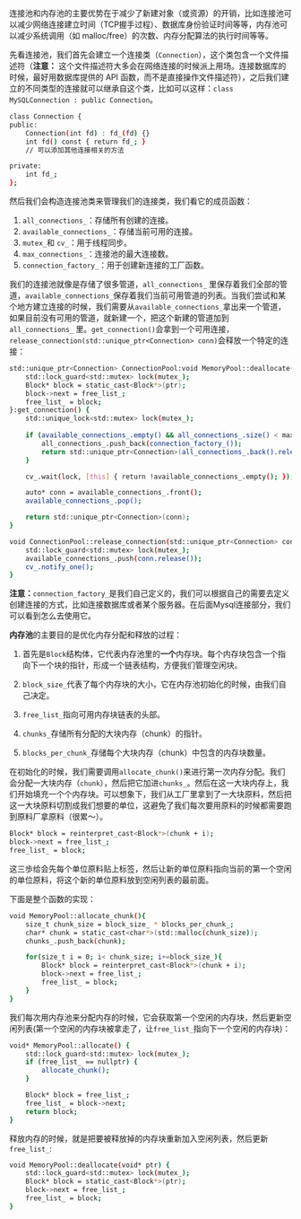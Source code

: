 连接池和内存池的主要优势在于减少了新建对象（或资源）的开销，比如连接池可以减少网络连接建立时间（TCP握手过程）、数据库身份验证时间等等，内存池可以减少系统调用（如 malloc/free）的次数、内存分配算法的执行时间等等。

先看连接池，我们首先会建立一个连接类（`Connection`），这个类包含一个文件描述符（**注意：** 这个文件描述符大多会在网络连接的时候派上用场。连接数据库的时候，最好用数据库提供的 API 函数，而不是直接操作文件描述符），之后我们建立的不同类型的连接就可以继承自这个类，比如可以这样：`class MySQLConnection : public Connection`。

```bash
class Connection {
public:
    Connection(int fd) : fd_(fd) {}
    int fd() const { return fd_; }
    // 可以添加其他连接相关的方法

private:
    int fd_;
};
```

然后我们会构造连接池类来管理我们的连接类，我们看它的成员函数：

1. `all_connections_`：存储所有创建的连接。
2. `available_connections_`：存储当前可用的连接。
3. `mutex_`和 `cv_`：用于线程同步。
4. `max_connections_`：连接池的最大连接数。
5. `connection_factory_`：用于创建新连接的工厂函数。

我们的连接池就像是存储了很多管道，`all_connections_` 里保存着我们全部的管道，`available_connections_`保存着我们当前可用管道的列表。当我们尝试和某个地方建立连接的时候，我们需要从`available_connections_`拿出来一个管道，如果目前没有可用的管道，就新建一个，把这个新建的管道加到`all_connections_` 里。`get_connection()`会拿到一个可用连接，`release_connection(std::unique_ptr<Connection> conn)`会释放一个特定的连接：

```bash
std::unique_ptr<Connection> ConnectionPool:void MemoryPool::deallocate(void* ptr) {
    std::lock_guard<std::mutex> lock(mutex_);
    Block* block = static_cast<Block*>(ptr);
    block->next = free_list_;
    free_list_ = block;
}:get_connection() {
    std::unique_lock<std::mutex> lock(mutex_);
    
    if (available_connections_.empty() && all_connections_.size() < max_connections_) {
        all_connections_.push_back(connection_factory_());
        return std::unique_ptr<Connection>(all_connections_.back().release());
    }

    cv_.wait(lock, [this] { return !available_connections_.empty(); });

    auto* conn = available_connections_.front();
    available_connections_.pop();

    return std::unique_ptr<Connection>(conn);
}

void ConnectionPool::release_connection(std::unique_ptr<Connection> conn) {
    std::lock_guard<std::mutex> lock(mutex_);
    available_connections_.push(conn.release());
    cv_.notify_one();
}
```

**注意：**`connection_factory_`是我们自己定义的，我们可以根据自己的需要去定义创建连接的方式，比如连接数据库或者某个服务器。在后面Mysql连接部分，我们可以看到怎么去使用它。

**内存池**的主要目的是优化内存分配和释放的过程：

1. 首先是`Block`结构体，它代表内存池里的**一个**内存块。每个内存块包含一个指向下一个块的指针，形成一个链表结构，方便我们管理空闲块。

2. `block_size_`代表了每个内存块的大小，它在内存池初始化的时候，由我们自己决定。

3. `free_list_`指向可用内存块链表的头部。

4. `chunks_`存储所有分配的大块内存（chunk）的指针。

5. `blocks_per_chunk_`存储每个大块内存（chunk）中包含的内存块数量。

在初始化的时候，我们需要调用`allocate_chunk()`来进行第一次内存分配。我们会分配一大块内存（`chunk`），然后把它加进`chunks_`。然后在这一大块内存上，我们开始填充一个个内存块。可以想象下，我们从工厂里拿到了一大块原料，然后把这一大块原料切割成我们想要的单位，这避免了我们每次要用原料的时候都需要跑到原料厂拿原料（很累～）。

```bash
Block* block = reinterpret_cast<Block*>(chunk + i);
block->next = free_list_;
free_list_ = block;
```
这三歩给会先每个单位原料贴上标签，然后让新的单位原料指向当前的第一个空闲的单位原料，将这个新的单位原料放到空闲列表的最前面。

下面是整个函数的实现：

```bash
void MemoryPool::allocate_chunk(){
    size_t chunk_size = block_size_ * blocks_per_chunk_;
    char* chunk = static_cast<char*>(std::malloc(chunk_size));
    chunks_.push_back(chunk);

    for(size_t i = 0; i< chunk_size; i+=block_size_){
        Block* block = reinterpret_cast<Block*>(chunk + i);
        block->next = free_list_;
        free_list_ = block;
    }
}
```

我们每次用内存池来分配内存的时候，它会获取第一个空闲的内存块，然后更新空闲列表(第一个空闲的内存块被拿走了，让`free_list_`指向下一个空闲的内存块)：

```bash
void* MemoryPool::allocate() {
    std::lock_guard<std::mutex> lock(mutex_);
    if (free_list_ == nullptr) {
        allocate_chunk();
    }

    Block* block = free_list_;
    free_list_ = block->next;
    return block;
}
```

释放内存的时候，就是把要被释放掉的内存块重新加入空闲列表，然后更新`free_list_`:

```bash
void MemoryPool::deallocate(void* ptr) {
    std::lock_guard<std::mutex> lock(mutex_);
    Block* block = static_cast<Block*>(ptr);
    block->next = free_list_;
    free_list_ = block;
}
```